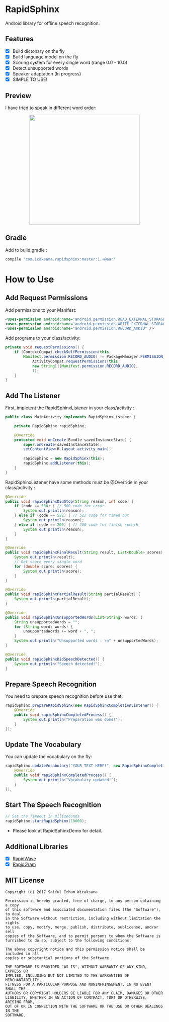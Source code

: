 # RapidSphinx
Android library for offline speech recognition.

## Features
- [x] Build dictonary on the fly
- [x] Build language model on the fly
- [x] Scoring system for every single word (range 0.0 - 10.0)
- [x] Detect unsupported words
- [x] Speaker adaptation (In progress)
- [x] SIMPLE TO USE!

## Preview
I have tried to speak in different word order:
<p align="center">
    <img width="350" src="https://github.com/icaksama/RapidSphinx/blob/master/RapidSphinxAppPreview.gif?raw=true">
</p>

## Gradle
Add to build.gradle :
```groovy
compile 'com.icaksama.rapidsphinx:master:1.+@aar'
```

# How to Use

## Add Request Permissions
Add permissions to your Manifest:
```xml
<uses-permission android:name="android.permission.READ_EXTERNAL_STORAGE" />
<uses-permission android:name="android.permission.WRITE_EXTERNAL_STORAGE" />
<uses-permission android:name="android.permission.RECORD_AUDIO" />
```
Add programs to your class/activity:
```java
private void requestPermissions() {
    if (ContextCompat.checkSelfPermission(this,
        Manifest.permission.RECORD_AUDIO) != PackageManager.PERMISSION_GRANTED) {
            ActivityCompat.requestPermissions(this,
            new String[]{Manifest.permission.RECORD_AUDIO},
            1);
    }
}
```

## Add The Listener
First, impletent the RapidSphinxListener in your class/activity :
```java
public class MainActivity implements RapidSphinxListener {

    private RapidSphinx rapidSphinx;

    @Override
    protected void onCreate(Bundle savedInstanceState) {
        super.onCreate(savedInstanceState);
        setContentView(R.layout.activity_main);
        
        rapidSphinx = new RapidSphinx(this);
        rapidSphinx.addListener(this);
    }
}
```
RapidSphinxListener have some methods must be @Override in your class/activity :
```java
@Override
public void rapidSphinxDidStop(String reason, int code) {
    if (code == 500) { // 500 code for error
        System.out.println(reason);
    } else if (code == 522) { // 522 code for timed out
        System.out.println(reason);
    } else if (code == 200) { // 200 code for finish speech
        System.out.println(reason);
    }
}

@Override
public void rapidSphinxFinalResult(String result, List<Double> scores) {
    System.out.println(result);
    // Get score every single word
    for (double score: scores) {
        System.out.println(score);
    }
}

@Override
public void rapidSphinxPartialResult(String partialResult) {
    System.out.println(partialResult);
}

@Override
public void rapidSphinxUnsupportedWords(List<String> words) {
    String unsupportedWords = "";
    for (String word: words) {
        unsupportedWords += word + ", ";
    }
    System.out.println("Unsupported words : \n" + unsupportedWords);
}

@Override
public void rapidSphinxDidSpeechDetected() {
    System.out.println("Speech detected!");
}
```

## Prepare Speech Recognition
You need to prepare speech recognition before use that:
```java
rapidSphinx.prepareRapidSphinx(new RapidSphinxCompletionListener() {
    @Override
    public void rapidSphinxCompletedProcess() {
        System.out.println("Preparation was done!");
    }
});
```

## Update The Vocabulary
You can update the vocabulary on the fly:
```java
rapidSphinx.updateVocabulary("YOUR TEXT HERE!", new RapidSphinxCompletionListener() {
    @Override
    public void rapidSphinxCompletedProcess() {
        System.out.println("Vocabulary updated!");
    }
});
```

## Start The Speech Recognition
```java
// Set the Timeout in miliseconds
rapidSphinx.startRapidSphinx(10000);
```
- Please look at RapidSphinxDemo for detail.

## Additional Libraries
- [x] [RapidWave](https://github.com/icaksama/RapidWave)
- [x] [RapidGram](https://github.com/icaksama/RapidGram)

## MIT License
```
Copyright (c) 2017 Saiful Irham Wicaksana

Permission is hereby granted, free of charge, to any person obtaining a copy
of this software and associated documentation files (the "Software"), to deal
in the Software without restriction, including without limitation the rights
to use, copy, modify, merge, publish, distribute, sublicense, and/or sell
copies of the Software, and to permit persons to whom the Software is
furnished to do so, subject to the following conditions:

The above copyright notice and this permission notice shall be included in all
copies or substantial portions of the Software.

THE SOFTWARE IS PROVIDED "AS IS", WITHOUT WARRANTY OF ANY KIND, EXPRESS OR
IMPLIED, INCLUDING BUT NOT LIMITED TO THE WARRANTIES OF MERCHANTABILITY,
FITNESS FOR A PARTICULAR PURPOSE AND NONINFRINGEMENT. IN NO EVENT SHALL THE
AUTHORS OR COPYRIGHT HOLDERS BE LIABLE FOR ANY CLAIM, DAMAGES OR OTHER
LIABILITY, WHETHER IN AN ACTION OF CONTRACT, TORT OR OTHERWISE, ARISING FROM,
OUT OF OR IN CONNECTION WITH THE SOFTWARE OR THE USE OR OTHER DEALINGS IN THE
SOFTWARE.
```
